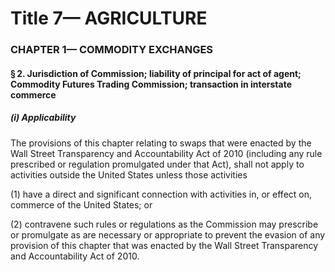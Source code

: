 
# Title 7— AGRICULTURE
### CHAPTER 1— COMMODITY EXCHANGES
#### § 2. Jurisdiction of Commission; liability of principal for act of agent; Commodity Futures Trading Commission; transaction in interstate commerce
##### (i) Applicability

The provisions of this chapter relating to swaps that were enacted by the Wall Street Transparency and Accountability Act of 2010 (including any rule prescribed or regulation promulgated under that Act), shall not apply to activities outside the United States unless those activities

(1) have a direct and significant connection with activities in, or effect on, commerce of the United States; or

(2) contravene such rules or regulations as the Commission may prescribe or promulgate as are necessary or appropriate to prevent the evasion of any provision of this chapter that was enacted by the Wall Street Transparency and Accountability Act of 2010.
